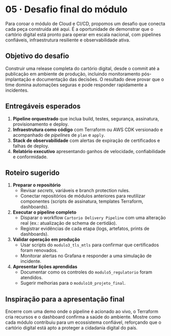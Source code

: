 # 05 · Desafio final do módulo

Para coroar o módulo de Cloud e CI/CD, propomos um desafio que conecta cada peça construída até aqui. É a oportunidade de demonstrar que o cartório digital está pronto para operar em escala nacional, com pipelines confiáveis, infraestrutura resiliente e observabilidade ativa.

## Objetivo do desafio

Construir uma release completa do cartório digital, desde o commit até a publicação em ambiente de produção, incluindo monitoramento pós-implantação e documentação das decisões. O resultado deve provar que o time domina automações seguras e pode responder rapidamente a incidentes.

## Entregáveis esperados

1. **Pipeline orquestrado** que inclua build, testes, segurança, assinatura, provisionamento e deploy.
2. **Infraestrutura como código** com Terraform ou AWS CDK versionado e acompanhado de *pipelines* de `plan` e `apply`.
3. **Stack de observabilidade** com alertas de expiração de certificados e falhas de deploy.
4. **Relatório executivo** apresentando ganhos de velocidade, confiabilidade e conformidade.

## Roteiro sugerido

1. **Preparar o repositório**
   - Revisar *secrets*, variáveis e branch protection rules.
   - Conectar repositórios de módulos anteriores para reutilizar componentes (scripts de assinatura, templates Terraform, dashboards).
2. **Executar o pipeline completo**
   - Disparar o workflow `Cartorio Delivery Pipeline` com uma alteração real (ex.: atualização de schema de certidão).
   - Registrar evidências de cada etapa (logs, artefatos, prints de dashboards).
3. **Validar operação em produção**
   - Usar scripts do `modulo3_tls_mtls` para confirmar que certificados foram renovados.
   - Monitorar alertas no Grafana e responder a uma simulação de incidente.
4. **Apresentar lições aprendidas**
   - Documentar como os controles do `modulo5_regulatorio` foram atendidos.
   - Sugerir melhorias para o `modulo10_projeto_final`.

## Inspiração para a apresentação final

Encerre com uma demo onde o pipeline é acionado ao vivo, o Terraform cria recursos e o dashboard confirma a saúde do ambiente. Mostre como cada módulo contribuiu para um ecossistema confiável, reforçando que o cartório digital está apto a proteger a cidadania digital do país.
